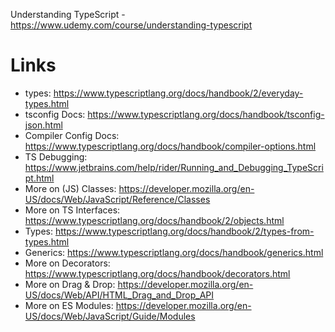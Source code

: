 Understanding TypeScript - 
https://www.udemy.com/course/understanding-typescript

# Links
- types: https://www.typescriptlang.org/docs/handbook/2/everyday-types.html
- tsconfig Docs: https://www.typescriptlang.org/docs/handbook/tsconfig-json.html
- Compiler Config Docs: https://www.typescriptlang.org/docs/handbook/compiler-options.html
- TS Debugging: https://www.jetbrains.com/help/rider/Running_and_Debugging_TypeScript.html
- More on (JS) Classes: https://developer.mozilla.org/en-US/docs/Web/JavaScript/Reference/Classes
- More on TS Interfaces: https://www.typescriptlang.org/docs/handbook/2/objects.html
- Types: https://www.typescriptlang.org/docs/handbook/2/types-from-types.html
- Generics: https://www.typescriptlang.org/docs/handbook/generics.html
- More on Decorators: https://www.typescriptlang.org/docs/handbook/decorators.html
- More on Drag & Drop: https://developer.mozilla.org/en-US/docs/Web/API/HTML_Drag_and_Drop_API
- More on ES Modules: https://developer.mozilla.org/en-US/docs/Web/JavaScript/Guide/Modules